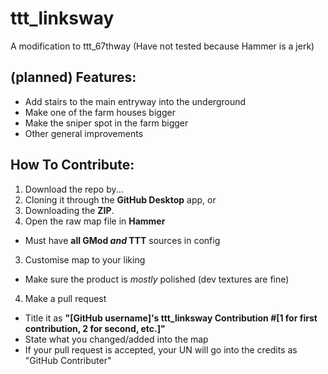 # ttt_linksway
A modification to ttt_67thway (Have not tested because Hammer is a jerk)

## (planned) Features:
- Add stairs to the main entryway into the underground  
- Make one of the farm houses bigger  
- Make the sniper spot in the farm bigger  
- Other general improvements

## How To Contribute:
1. Download the repo by...  
  1. Cloning it through the **GitHub Desktop** app, or  
  2. Downloading the **ZIP**.  
2. Open the raw map file in **Hammer**
  - Must have **all GMod _and_ TTT** sources in config
3. Customise map to your liking
  - Make sure the product is *mostly* polished (dev textures are fine)
4. Make a pull request
  - Title it as **"[GitHub username]'s ttt_linksway Contribution #[1 for first contribution, 2 for second, etc.]"**
  - State what you changed/added into the map
  - If your pull request is accepted, your UN will go into the credits as "GitHub Contributer"
